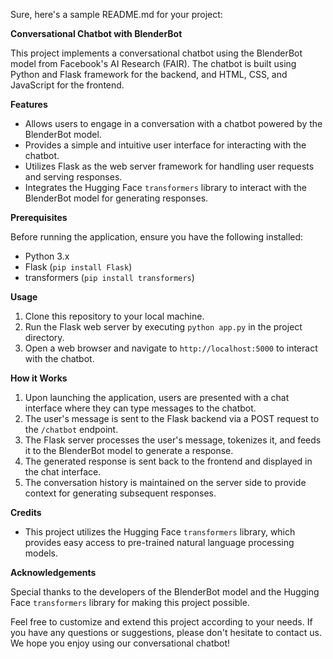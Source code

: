Sure, here's a sample README.md for your project:

**Conversational Chatbot with BlenderBot**

This project implements a conversational chatbot using the BlenderBot model from Facebook's AI Research (FAIR). The chatbot is built using Python and Flask framework for the backend, and HTML, CSS, and JavaScript for the frontend.

**Features**

- Allows users to engage in a conversation with a chatbot powered by the BlenderBot model.
- Provides a simple and intuitive user interface for interacting with the chatbot.
- Utilizes Flask as the web server framework for handling user requests and serving responses.
- Integrates the Hugging Face `transformers` library to interact with the BlenderBot model for generating responses.

**Prerequisites**

Before running the application, ensure you have the following installed:

- Python 3.x
- Flask (`pip install Flask`)
- transformers (`pip install transformers`)

**Usage**

1. Clone this repository to your local machine.
2. Run the Flask web server by executing `python app.py` in the project directory.
3. Open a web browser and navigate to `http://localhost:5000` to interact with the chatbot.

**How it Works**

1. Upon launching the application, users are presented with a chat interface where they can type messages to the chatbot.
2. The user's message is sent to the Flask backend via a POST request to the `/chatbot` endpoint.
3. The Flask server processes the user's message, tokenizes it, and feeds it to the BlenderBot model to generate a response.
4. The generated response is sent back to the frontend and displayed in the chat interface.
5. The conversation history is maintained on the server side to provide context for generating subsequent responses.

**Credits**

- This project utilizes the Hugging Face `transformers` library, which provides easy access to pre-trained natural language processing models.

**Acknowledgements**

Special thanks to the developers of the BlenderBot model and the Hugging Face `transformers` library for making this project possible.

Feel free to customize and extend this project according to your needs. If you have any questions or suggestions, please don't hesitate to contact us. We hope you enjoy using our conversational chatbot!
